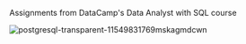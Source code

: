 Assignments from DataCamp's Data Analyst with SQL course


![postgresql-transparent-11549831769mskagmdcwn](https://user-images.githubusercontent.com/113591133/190929988-7259bee7-437a-4c17-b6ad-181485dcb0de.png)
